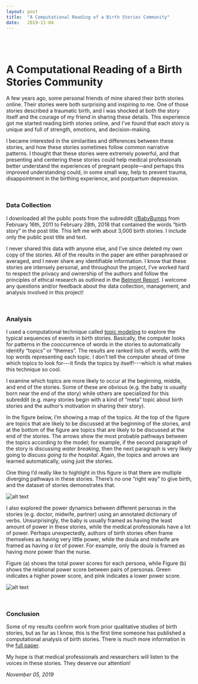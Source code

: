 ```yaml
---
layout: post
title:  "A Computational Reading of a Birth Stories Community"
date:   2019-11-04
---
```


<br><br>

# A Computational Reading of a Birth Stories Community

A few years ago, some personal friends of mine shared their birth stories online. Their stories were both surprising and inspiring to me. One of those stories described a traumatic birth, and I was shocked at both the story itself and the courage of my friend in sharing these details. This experience got me started reading birth stories online, and I’ve found that each story is unique and full of strength, emotions, and decision-making.

I became interested in the similarities and differences between these stories, and how these stories sometimes follow common narrative patterns. I thought that these stories were extremely powerful, and that presenting and centering these stories could help medical professionals better understand the experiences of pregnant people—and perhaps this improved understanding could, in some small way, help to prevent trauma, disappointment in the birthing experience, and postpartum depression.

<br>

### Data Collection

I downloaded all the public posts from the subreddit [r/BabyBumps](https://www.reddit.com/r/BabyBumps/) from February 16th, 2011 to February 28th, 2018 that contained the words “birth story” in the post title. This left me with about 3,000 birth stories. I include only the public post title and text.

I never shared this data with anyone else, and I’ve since deleted my own copy of the stories. All of the results in the paper are either paraphrased or averaged, and I never share any identifiable information. I know that these stories are intensely personal, and throughout the project, I’ve worked hard to respect the privacy and ownership of the authors and follow the principles of ethical research as outlined in the [Belmont Report](https://www.hhs.gov/ohrp/regulations-and-policy/belmont-report/index.html). I welcome any questions and/or feedback about the data collection, management, and analysis involved in this project!

<br>

### Analysis

I used a computational technique called [topic modeling](https://en.wikipedia.org/wiki/Topic_model) to explore the typical sequences of events in birth stories. Basically, the computer looks for patterns in the cooccurrence of words in the stories to automatically identify “topics” or “themes”. The results are ranked lists of words, with the top words representing each topic. I don’t tell the computer ahead of time which topics to look for---it finds the topics by itself!---which is what makes this technique so cool.

I examine which topics are more likely to occur at the beginning, middle, and end of the stories. Some of these are obvious (e.g. the baby is usually born near the end of the story) while others are specialized for this subreddit (e.g. many stories begin with a kind of “meta” topic about birth stories and the author’s motivation in sharing their story).

In the figure below, I’m showing a map of the topics. At the top of the figure are topics that are likely to be discussed at the beginning of the stories, and at the bottom of the figure are topics that are likely to be discussed at the end of the stories. The arrows show the most probable pathways between the topics according to the model; for example, if the second paragraph of the story is discussing *water breaking*, then the next paragraph is very likely going to discuss *going to the hospital*. Again, the topics and arrows are learned automatically, using just the stories.

One thing I’d really like to highlight in this figure is that there are multiple diverging pathways in these stories. There’s no one “right way” to give birth, and the dataset of stories demonstrates that. 

![alt text](https://maria-antoniak.github.io/resources/images/story_chart.png "Flow-chart of topics over narrative time")

I also explored the power dynamics between different personas in the stories (e.g. doctor, midwife, partner) using an annotated dictionary of verbs. Unsurprisingly, the baby is usually framed as having the least amount of power in these stories, while the medical professionals have a lot of power. Perhaps unexpectedly, authors of birth stories often frame themselves as having very little power, while the doula and midwife are framed as having *a lot* of power. For example, only the doula is framed as having *more* power than the nurse. 

Figure (a) shows the total power scores for each persona, while Figure (b) shows the relational power score between pairs of personas. Green indicates a higher power score, and pink indicates a lower power score. 

![alt text](https://maria-antoniak.github.io/resources/images/power_charts.png "Power barplot and heatmap")

<br>

### Conclusion

Some of my results confirm work from prior qualitative studies of birth stories, but as far as I know, this is the first time someone has published a computational analysis of birth stories. There is much more information in the [full paper](https://maria-antoniak.github.io/resources/2019_cscw_birth_stories.pdf). 

My hope is that medical professionals and researchers will listen to the voices in these stories. They deserve our attention!

_November 05, 2019_

<br><br><br>